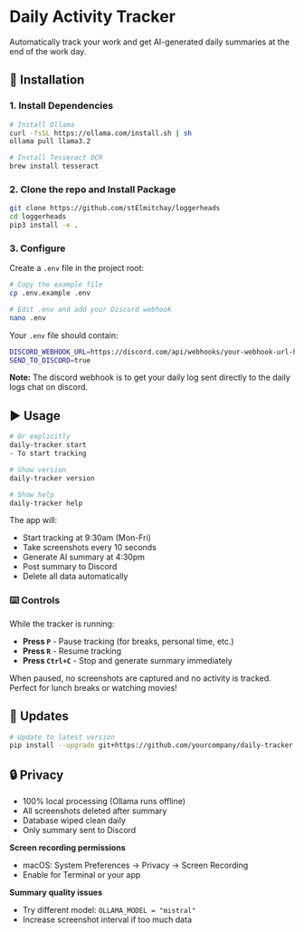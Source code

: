 # Daily Activity Tracker

Automatically track your work and get AI-generated daily summaries at the end of the work day.

## 🚀 Installation

### 1. Install Dependencies

```bash
# Install Ollama
curl -fsSL https://ollama.com/install.sh | sh
ollama pull llama3.2

# Install Tesseract OCR
brew install tesseract
```

### 2. Clone the repo and Install Package

```bash
git clone https://github.com/stElmitchay/loggerheads
cd loggerheads
pip3 install -e .
```

### 3. Configure

Create a `.env` file in the project root:

```bash
# Copy the example file
cp .env.example .env

# Edit .env and add your Discord webhook
nano .env
```

Your `.env` file should contain:

```bash
DISCORD_WEBHOOK_URL=https://discord.com/api/webhooks/your-webhook-url-here
SEND_TO_DISCORD=true
```

**Note:** The discord webhook is to get your daily log sent directly to the daily logs chat on discord.

## ▶️ Usage

```bash
# Or explicitly
daily-tracker start 
- To start tracking

# Show version
daily-tracker version

# Show help
daily-tracker help
```

The app will:
- Start tracking at 9:30am (Mon-Fri)
- Take screenshots every 10 seconds
- Generate AI summary at 4:30pm
- Post summary to Discord
- Delete all data automatically

### ⌨️ Controls

While the tracker is running:
- **Press `P`** - Pause tracking (for breaks, personal time, etc.)
- **Press `R`** - Resume tracking
- **Press `Ctrl+C`** - Stop and generate summary immediately

When paused, no screenshots are captured and no activity is tracked. Perfect for lunch breaks or watching movies!

## 🔧 Updates

```bash
# Update to latest version
pip install --upgrade git+https://github.com/yourcompany/daily-tracker.git
```

## 🔒 Privacy

- 100% local processing (Ollama runs offline)
- All screenshots deleted after summary
- Database wiped clean daily
- Only summary sent to Discord


**Screen recording permissions**
- macOS: System Preferences → Privacy → Screen Recording
- Enable for Terminal or your app

**Summary quality issues**
- Try different model: `OLLAMA_MODEL = "mistral"`
- Increase screenshot interval if too much data
